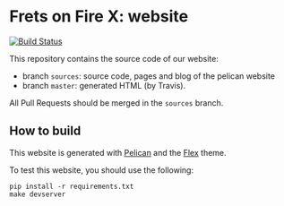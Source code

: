 Frets on Fire X: website
========================

[![Build Status](https://travis-ci.org/fofix/fofix.github.io.svg?branch=sources)](https://travis-ci.org/fofix/fofix.github.io)


This repository contains the source code of our website:

- branch ``sources``: source code, pages and blog of the pelican website
- branch ``master``: generated HTML (by Travis).


All Pull Requests should be merged in the ``sources`` branch.


How to build
------------

This website is generated with [Pelican](https://blog.getpelican.com/) and the [Flex](http://flex.alxd.me) theme.

To test this website, you should use the following:

    pip install -r requirements.txt
    make devserver
